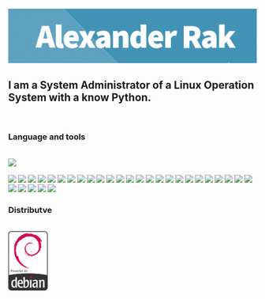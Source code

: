 ![](https://github.com/sor88/sor88/blob/main/assets/header.jpg?raw=true)


## I am a System Administrator of a Linux Operation System with a know Python.

<br>

### Language and tools
<p><br>
<img src="https://upload.wikimedia.org/wikipedia/commons/thumb/4/4b/Bash_Logo_Colored.svg/512px-Bash_Logo_Colored.svg.png" width=40>

![](https://img.shields.io/badge/-Bash-blue)
![](https://img.shields.io/badge/-Python-blue)
![](https://img.shields.io/badge/ddWRT-OpenWrt-blue)
![](https://img.shields.io/badge/-nginx-blue)
![](https://img.shields.io/badge/-apache-blue)
![](https://img.shields.io/badge/-httpd-blue)
![](https://img.shields.io/badge/-python-blue)
![](https://img.shields.io/badge/proxy-squid-blue)
![](https://img.shields.io/badge/-exim-blue)
![](https://img.shields.io/badge/-communigate-blue)
![](https://img.shields.io/badge/pgsql-mysql-blue)
![](https://img.shields.io/badge/pxe-ltsp-blue)
![](https://img.shields.io/badge/Qemu-KVM-blue)
![](https://img.shields.io/badge/zabbix-blue)
![](https://img.shields.io/badge/ansible-puppet-blue)
![](https://img.shields.io/badge/nftables-firewall-blue)
![](https://img.shields.io/badge/SOHO-blue)
![](https://img.shields.io/badge/dns-blue)
![](https://img.shields.io/badge/dhcp-blue)
![](https://img.shields.io/badge/1C-blue)
![](https://img.shields.io/badge/tftp-proftpd-blue)
![](https://img.shields.io/badge/-haproxy-blue)
![](https://img.shields.io/badge/corosync-pacemaker-blue)
![](https://img.shields.io/badge/nfs-blue)
![](https://img.shields.io/badge/corosync-pacemaker-blue)
![](https://img.shields.io/badge/Opennebula-blue)
![](https://img.shields.io/badge/proxmox-blue)
![](https://img.shields.io/badge/oVirt-blue)
![](https://img.shields.io/badge/CryptoLUKS-blue) 
![](https://img.shields.io/badge/Jenkins-blue)


### Distributve
<br>
<img src="https://github.com/sor88/sor88/blob/main/assets/deb2.png?raw=true" width=80/>

<!--
![visitors](https://visitor-badge.glitch.me/badge?page_id=xm4dn355x)
-->


<!--
**sor88/sor88** is a ✨ _special_ ✨ repository because its `README.md` (this file) appears on your GitHub profile.

Here are some ideas to get you started:

- 🔭 I’m currently working on ...
- 🌱 I’m currently learning ...
- 👯 I’m looking to collaborate on ...
- 🤔 I’m looking for help with ...
- 💬 Ask me about ...
- 📫 How to reach me: ...
- 😄 Pronouns: ...
- ⚡ Fun fact: ...
-->
